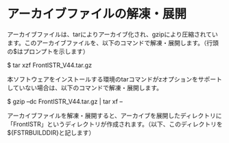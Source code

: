 # アーカイブファイルの解凍・展開

アーカイブファイルは、tarによりアーカイブ化され、gzipにより圧縮されています。このアーカイブファイルを、以下のコマンドで解凍・展開します。（行頭の\$はプロンプトを示します）

\$ tar xzf FrontISTR\_V44.tar.gz

本ソフトウェアをインストールする環境のtarコマンドがzオプションをサポートしていない場合は、以下のコマンドで解凍・展開します。

\$ gzip –dc FrontISTR\_V44.tar.gz | tar xf –

アーカイブファイルを解凍・展開すると、アーカイブを展開したディレクトリに「FrontISTR」というディレクトリが作成されます。（以下、このディレクトリを\${FSTRBUILDDIR}と記します）
